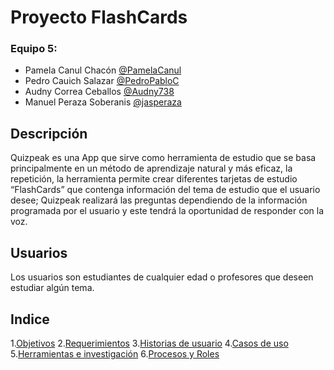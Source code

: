 # Proyecto FlashCards
### Equipo 5:
- Pamela Canul Chacón [@PamelaCanul](http://github.com/PamelaCanul "@PamelaCanul")
- Pedro Cauich Salazar [@PedroPabloC](http://github.com/PedroPabloC "@PedroPabloC")
- Audny Correa Ceballos [@Audny738](https://github.com/Audny738 "@Audny738")
- Manuel Peraza Soberanis [@jasperaza](http://https://github.com/jasperaza "@jasperaza")

## Descripción 
Quizpeak es una App que sirve como herramienta de estudio que se basa principalmente en un método de aprendizaje natural y más eficaz, la repetición, la herramienta permite crear diferentes tarjetas de estudio “FlashCards” que contenga información del tema de estudio que el usuario desee; Quizpeak realizará las preguntas dependiendo de la información programada por el usuario y este tendrá la oportunidad de responder con la voz.

## Usuarios
Los usuarios son estudiantes de cualquier edad o profesores que deseen estudiar algún tema.

## Indice

1.[Objetivos](https://github.com/Audny738/POO_Project/blob/master/DOCUMENTACIÓN/1.%20Objetivos.md "Objetivos")
2.[Requerimientos](https://github.com/Audny738/POO_Project/blob/master/DOCUMENTACIÓN/2.%20Requerimientos.md "Requerimientos")
3.[Historias de usuario](https://github.com/Audny738/POO_Project/blob/master/DOCUMENTACIÓN/3.%20Historias%20de%20Usuario.md "Historias de usuario")
4.[Casos de uso](https://github.com/Audny738/POO_Project/blob/master/DOCUMENTACIÓN/4.%20CasosDeUso.md "Casos de uso")
5.[Herramientas e investigación](https://github.com/Audny738/POO_Project/blob/master/DOCUMENTACIÓN/5.%20Herramientas%20e%20investigacion.md "Herramientas e investigación")
6.[Procesos y Roles](https://github.com/Audny738/POO_Project/blob/master/DOCUMENTACIÓN/6.%20Procesos%20y%20Roles.md "Procesos y Roles")

